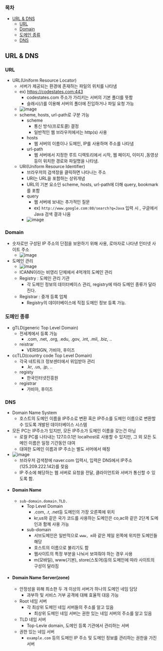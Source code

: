 ### 목차
- [URL & DNS](#url--dns)
  - [URL](#url)
  - [Domain](#domain)
  - [도메인 종류](#도메인-종류)
  - [DNS](#dns)
## URL & DNS
### URL
- URL(Uniform Resource Locator)
  - 서버가 제공되는 환경에 존재하는 파일의 위치를 나타냄
  - ex) https://codestates.com:443
    - codestates.com 주소가 가리키는 서버의 기본 폴더를 뜻함
    - 슬래시(/)를 이용해 서버의 폴더에 진입하거나 파일 요청 가능
  - ![image](https://user-images.githubusercontent.com/102513932/193194453-099bee46-8870-426e-a096-15bf96e2a94f.png)
  - scheme, hosts, url-path로 구분 가능
    - scheme
      - 통신 방식(프로토콜) 결정
      - 일반적인 웹 브라우저에서는 http(s) 사용
    - hosts
      - 웹 서버의 이름이나 도메인, IP를 사용하며 주소를 나타냄
    - url-path
      - 웹 서버에서 지정한 루트 디렉토리에서 시작, 웹 페이지, 이미지 ,동영상 등이 위치한 경로와 파일명을 나타냄.
  - URI(Uniform Resource Identifier)
    - 브라우저의 검색창을 클릭하면 나타나는 주소
    - URI는 URL을 포함하는 상위개념
    - URL의 기본 요소인 scheme, hosts, url-path에 더해 query, bookmark를 포함
    - query
      - 웹 서버에 보내는 추가적인 질문
      - ex) ```http://www.google.com:80/search?q=Java``` 입력 시 , 구글에서 Java 검색 결과 나옴
    - ![image](https://user-images.githubusercontent.com/102513932/193195146-52450c21-1975-409b-bd77-9604deec78d2.png)

### Domain
- 숫자로만 구성된 IP 주소의 단점을 보완하기 위해 사용, 로마자로 나타낸 인터넷 사이트 주소
  - ![image](https://user-images.githubusercontent.com/102513932/193195325-6506de43-086b-4269-aa74-2e3eb6b61b2d.png)
- 도메인 관리
  - ![image](https://user-images.githubusercontent.com/102513932/193195599-83e9531b-34ab-45ff-9f26-197e9e4b2c8b.png)
  - ICANN이라는 비영리 단체에서 4억개의 도메인 관리
  - Registry : 도메인 관리 기관
    - 각 도메인 정보의 데이터베이스 관리, registry에 따라 도메인 종류가 달라진다.
  - Registrar : 중개 등록 업체
    - Registry의 데이터베이스에 직접 도메인 정보 등록 가능.

### 도메인 종류
- gTLD(generic Top Level Domain)
  - 전세계에서 등록 가능
    - .com, .net, .org, .edu, .gov, .int, .mil, .biz, ..
  - reistrar
    - VERISIGN, 가비아, 후이즈
- ccTLD(country code Top Level Domain)
  - 각국 네트워크 정보센터에서 위임받아 관리
    - .kr, .us, .jp, ..
  - registy
    - 한국인터넷진흥원
  - registrar
    - 가비아, 후이즈


### DNS
- Domain Name System
  - 호스트의 도메인 이름을 IP주소로 변환 혹은 IP주소를 도메인 이름으로 변환할 수 있도록 개발된 데이터베이스 시스템
- 모든 PC는 IP주소가 있지만, 모든 IP주소가 도메인 이름을 갖는건 아님
  - 로컬 PC를 나타내는 127.0.0.1은 localhost로 사용할 수 있지만, 그 외 모든 도메인 이름은 일정 기간동안 대여
  - 대여한 도메인 이름과 IP 주소는 별도 서머에서 매칭
- ![image](https://user-images.githubusercontent.com/102513932/193202810-06de3ba7-d497-4811-ab74-1676e7eeb75c.png)
  - 브라우저 검색창에 naver.com 입력시, 입력은 DNS에서 IP주소(125.209.222.142)를 찾음
  - IP 주소에 해당하는 웹 서버로 요청을 전달, 클라이언트와 서버가 통신할 수 있도록 함.
- #### Domain Name
  - ```sub-domain.domain.TLD.```
    - Top Level Domain
      - .com, .r, .net등 도메인의 가장 오른쪽에 위치
      - kr,us와 같은 국가 코드를 사용하는 도메인은 co,ac와 같은 2단계 도메인과 함께 사용 가능
    - sub-domain
      - 서브도메인은 일반적으로 `www, m`와 같은 제일 왼쪽에 위치한 도메인들 해당
      - 호스트의 이름으로 불리기도 함
      - 웹사이트의 특정 부분을 나눠서 보여줘야 하는 경우 사용 
      - m(모바일), www(기본), store(스토어)등의 도메인에 따라 사이트의 구성이 달라짐
- #### Domain Name Server(zone)
  - 안정성을 위해 최소한 두 개 이상의 서버가 하나의 도메인 네임 담당
    - 과부하 및 서비스 거부 공격에 대해 효율적 대응 가능
  - Root 네임 서버
    - 각 최상위 도메인 네임 서버들의 주소를 알고 있음
      - 최상위 도메인 네임 서버는 권한 있는 네임 서버의 주소를 알고 있음
  - TLD 네임 서버
    - Top-Levle domain, 도메인 등록 기관에서 관리하는 서버
  - 권한 있는 네임 서버
    - `example.com` 등의 도메인 IP 주소 및 도메인 정보를 관리하는 권한을 가진 서버
